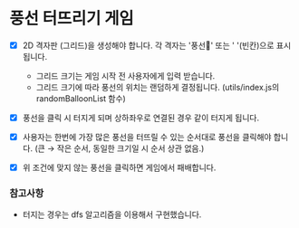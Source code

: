# 풍선 터뜨리기 게임

- [x] 2D 격자판 (그리드)을 생성해야 합니다. 각 격자는 '풍선🎈' 또는 ' '(빈칸)으로 표시됩니다.
    - 그리드 크기는 게임 시작 전 사용자에게 입력 받습니다.
    - 그리드 크기에 따라 풍선의 위치는 랜덤하게 결정됩니다. (utils/index.js의 randomBalloonList 함수)
    
- [x] 풍선을 클릭 시 터지게 되며 상하좌우로 연결된 경우 같이 터지게 됩니다.
- [x] 사용자는 한번에 가장 많은 풍선을 터뜨릴 수 있는 순서대로 풍선을 클릭해야 합니다.
(큰 → 작은 순서, 동일한 크기일 시 순서 상관 없음.)
- [x] 위 조건에 맞지 않는 풍선을 클릭하면 게임에서 패배합니다.

### 참고사항
- 터지는 경우는 dfs 알고리즘을 이용해서 구현했습니다.
